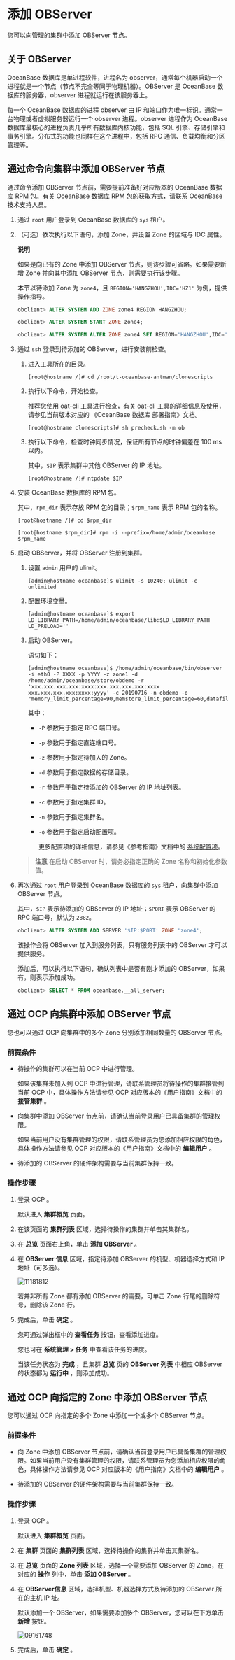 # 添加 OBServer

您可以向管理的集群中添加 OBServer 节点。

## 关于 OBServer

OceanBase 数据库是单进程软件，进程名为 observer，通常每个机器启动一个进程就是一个节点（节点不完全等同于物理机器）。OBServer 是 OceanBase 数据库的服务器，observer 进程就运行在该服务器上。

每一个 OceanBase 数据库的进程 observer 由 IP 和端口作为唯一标识。通常一台物理或者虚拟服务器运行一个 observer 进程。observer 进程作为 OceanBase 数据库最核心的进程负责几乎所有数据库内核功能，包括 SQL 引擎、存储引擎和事务引擎。分布式的功能也同样在这个进程中，包括 RPC 通信、负载均衡和分区管理等。

## 通过命令向集群中添加 OBServer 节点

通过命令添加 OBServer 节点前，需要提前准备好对应版本的 OceanBase 数据库 RPM 包。有关 OceanBase 数据库 RPM 包的获取方式，请联系 OceanBase 技术支持人员。

1. 通过 `root` 用户登录到 OceanBase 数据库的 `sys` 租户。

2. （可选）依次执行以下语句，添加 Zone，并设置 Zone 的区域与 IDC 属性。

   **说明**

   如果是向已有的 Zone 中添加 OBServer 节点，则该步骤可省略。如果需要新增 Zone 并向其中添加 OBServer 节点，则需要执行该步骤。

   本节以待添加 Zone 为 `zone4`，且 `REGION='HANGZHOU',IDC='HZ1'` 为例，提供操作指导。

   ```sql
   obclient> ALTER SYSTEM ADD ZONE zone4 REGION HANGZHOU;
   
   obclient> ALTER SYSTEM START ZONE zone4;
   
   obclient> ALTER SYSTEM ALTER ZONE zone4 SET REGION='HANGZHOU',IDC='HZ1';
   ```

3. 通过 `ssh` 登录到待添加的 OBServer，进行安装前检查。

   1. 进入工具所在的目录。

      ```shell
      [root@hostname /]# cd /root/t-oceanbase-antman/clonescripts 
      ```

   2. 执行以下命令，开始检查。

      推荐您使用 oat-cli 工具进行检查，有关 oat-cli 工具的详细信息及使用，请参见当前版本对应的 《OceanBase 数据库 部署指南》文档。

      ```shell
      [root@hostname clonescripts]# sh precheck.sh -m ob
      ```

   3. 执行以下命令，检查时钟同步情况，保证所有节点的时钟偏差在 100 ms 以内。

      其中，`$IP` 表示集群中其他 OBServer 的 IP 地址。

      ```shell
      [root@hostname /]# ntpdate $IP
      ```

4. 安装 OceanBase 数据库的 RPM 包。

   其中，`rpm_dir` 表示存放 RPM 包的目录；`$rpm_name` 表示 RPM 包的名称。

   ```shell
   [root@hostname /]# cd $rpm_dir
   
   [root@hostname $rpm_dir]# rpm -i --prefix=/home/admin/oceanbase $rpm_name
   ```

5. 启动 OBServer，并将 OBServer 注册到集群。

   1. 设置 `admin` 用户的 ulimit。

      ```shell
      [admin@hostname oceanbase]$ ulimit -s 10240; ulimit -c unlimited
      ```

   2. 配置环境变量。

      ```shell
      [admin@hostname oceanbase]$ export LD_LIBRARY_PATH=/home/admin/oceanbase/lib:$LD_LIBRARY_PATH LD_PRELOAD=''
      ```

   3. 启动 OBServer。

      语句如下：

      ```shell
      [admin@hostname oceanbase]$ /home/admin/oceanbase/bin/observer -i eth0 -P XXXX -p YYYY -z zone1 -d /home/admin/oceanbase/store/obdemo -r 'xxx.xxx.xxx.xxx:xxxx:xxx.xxx.xxx.xxx:xxxx xxx.xxx.xxx.xxx:xxxx:yyyy' -c 20190716 -n obdemo -o "memory_limit_percentage=90,memstore_limit_percentage=60,datafile_disk_percentage=80,config_additional_dir=/data/1/obdemo/etc3;/data/log1/obdemo/etc2"
      ```

      其中：
      * `-P` 参数用于指定 RPC 端口号。

      * `-p` 参数用于指定直连端口号。

      * `-z` 参数用于指定待加入的 Zone。

      * `-d` 参数用于指定数据的存储目录。

      * `-r` 参数用于指定待添加的 OBServer 的 IP 地址列表。

      * `-c` 参数用于指定集群 ID。

      * `-n` 参数用于指定集群名。

      * `-o` 参数用于指定启动配置项。

        更多配置项的详细信息，请参见《参考指南》文档中的 [系统配置项](../../../12.reference-guide/3.system-configuration-items/1.overview-of-system-configuration-items.md)。

    >**注意**
   > 在启动 OBServer 时，请务必指定正确的 Zone 名称和初始化参数值。

6. 再次通过 `root` 用户登录到 OceanBase 数据库的 `sys` 租户，向集群中添加 OBServer 节点。

   其中，`$IP` 表示待添加的 OBServer 的 IP 地址；`$PORT` 表示 OBServer 的 RPC 端口号，默认为 `2882`。

   ```sql
   obclient> ALTER SYSTEM ADD SERVER '$IP:$PORT' ZONE 'zone4';
   ```

   该操作会将 OBServer 加入到服务列表，只有服务列表中的 OBServer 才可以提供服务。

   添加后，可以执行以下语句，确认列表中是否有刚才添加的 OBServer，如果有，则表示添加成功。

   ```sql
   obclient> SELECT * FROM oceanbase.__all_server;
   ```

## 通过 OCP 向集群中添加 OBServer 节点

您也可以通过 OCP 向集群中的多个 Zone 分别添加相同数量的 OBServer 节点。

### 前提条件

* 待操作的集群可以在当前 OCP 中进行管理。

  如果该集群未加入到 OCP 中进行管理，请联系管理员将待操作的集群接管到当前 OCP 中，具体操作方法请参见 OCP 对应版本的《用户指南》文档中的 **接管集群** 。
  
* 向集群中添加 OBServer 节点前，请确认当前登录用户已具备集群的管理权限。

  如果当前用户没有集群管理的权限，请联系管理员为您添加相应权限的角色，具体操作方法请参见 OCP 对应版本的《用户指南》文档中的 **编辑用户** 。
  
* 待添加的 OBServer 的硬件架构需要与当前集群保持一致。

### 操作步骤

1. 登录 OCP 。

   默认进入 **集群概览** 页面。

2. 在该页面的 **集群列表** 区域，选择待操作的集群并单击其集群名。

3. 在 **总览** 页面右上角，单击 **添加 OBServer** 。

4. 在 **OBServer 信息** 区域，指定待添加 OBServer 的机型、机器选择方式和 IP 地址（可多选）。

   ![11181812](https://help-static-aliyun-doc.aliyuncs.com/assets/img/zh-CN/3785987361/p355152.png)

   若并非所有 Zone 都有添加 OBServer 的需要，可单击 Zone 行尾的删除符号，删除该 Zone 行。

5. 完成后，单击 **确定** 。

   您可通过弹出框中的 **查看任务** 按钮，查看添加进度。

   您也可在 **系统管理 \> 任务** 中查看该任务的进度。

   当该任务状态为 **完成** ，且集群 **总览** 页的 **OBServer 列表** 中相应 OBServer 的状态都为 **运行中** ，则添加成功。

## 通过 OCP 向指定的 Zone 中添加 OBServer 节点

您可以通过 OCP 向指定的多个 Zone 中添加一个或多个 OBServer 节点。

### 前提条件

* 向 Zone 中添加 OBServer 节点前，请确认当前登录用户已具备集群的管理权限。如果当前用户没有集群管理的权限，请联系管理员为您添加相应权限的角色，具体操作方法请参见 OCP 对应版本的《用户指南》文档中的 **编辑用户** 。

* 待添加的 OBServer 的硬件架构需要与当前集群保持一致。

### 操作步骤

1. 登录 OCP 。

   默认进入 **集群概览** 页面。

2. 在 **集群** 页面的 **集群列表** 区域，选择待操作的集群并单击其集群名。

3. 在 **总览** 页面的 **Zone 列表** 区域，选择一个需要添加 OBServer 的 Zone，在对应的 **操作** 列中，单击 **添加 OBServer** 。

4. 在 **OBServer信息** 区域，选择机型、机器选择方式及待添加的 OBServer 所在的主机 IP 址。

   默认添加一个 OBServer，如果需要添加多个 OBServer，您可以在下方单击 **新增** 按钮。

   ![09161748](https://help-static-aliyun-doc.aliyuncs.com/assets/img/zh-CN/8060562361/p327389.png)

5. 完成后，单击 **确定** 。
